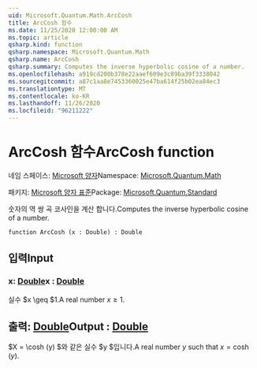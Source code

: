 ```yaml
---
uid: Microsoft.Quantum.Math.ArcCosh
title: ArcCosh 함수
ms.date: 11/25/2020 12:00:00 AM
ms.topic: article
qsharp.kind: function
qsharp.namespace: Microsoft.Quantum.Math
qsharp.name: ArcCosh
qsharp.summary: Computes the inverse hyperbolic cosine of a number.
ms.openlocfilehash: a919cd200b378e22aaef609e3c89ba39f3338042
ms.sourcegitcommit: a87c1aa8e7453360025e47ba614f25b02ea84ec3
ms.translationtype: MT
ms.contentlocale: ko-KR
ms.lasthandoff: 11/26/2020
ms.locfileid: "96211222"
---
```

# <a name="arccosh-function"></a><span data-ttu-id="a2254-102">ArcCosh 함수</span><span class="sxs-lookup"><span data-stu-id="a2254-102">ArcCosh function</span></span>

<span data-ttu-id="a2254-103">네임 스페이스: [Microsoft 양자](xref:Microsoft.Quantum.Math)</span><span class="sxs-lookup"><span data-stu-id="a2254-103">Namespace: [Microsoft.Quantum.Math](xref:Microsoft.Quantum.Math)</span></span>

<span data-ttu-id="a2254-104">패키지: [Microsoft 양자 표준](https://nuget.org/packages/Microsoft.Quantum.Standard)</span><span class="sxs-lookup"><span data-stu-id="a2254-104">Package: [Microsoft.Quantum.Standard](https://nuget.org/packages/Microsoft.Quantum.Standard)</span></span>


<span data-ttu-id="a2254-105">숫자의 역 쌍 곡 코사인을 계산 합니다.</span><span class="sxs-lookup"><span data-stu-id="a2254-105">Computes the inverse hyperbolic cosine of a number.</span></span>

```qsharp
function ArcCosh (x : Double) : Double
```


## <a name="input"></a><span data-ttu-id="a2254-106">입력</span><span class="sxs-lookup"><span data-stu-id="a2254-106">Input</span></span>

### <a name="x--double"></a><span data-ttu-id="a2254-107">x: [Double](xref:microsoft.quantum.lang-ref.double)</span><span class="sxs-lookup"><span data-stu-id="a2254-107">x : [Double](xref:microsoft.quantum.lang-ref.double)</span></span>

<span data-ttu-id="a2254-108">실수 $x \geq $1.</span><span class="sxs-lookup"><span data-stu-id="a2254-108">A real number $x\geq 1$.</span></span>



## <a name="output--double"></a><span data-ttu-id="a2254-109">출력: [Double](xref:microsoft.quantum.lang-ref.double)</span><span class="sxs-lookup"><span data-stu-id="a2254-109">Output : [Double](xref:microsoft.quantum.lang-ref.double)</span></span>

<span data-ttu-id="a2254-110">$X = \cosh (y) $와 같은 실수 $y $입니다.</span><span class="sxs-lookup"><span data-stu-id="a2254-110">A real number $y$ such that $x = \cosh(y)$.</span></span>
